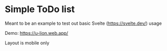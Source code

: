 # Simple ToDo list

Meant to be an example to test out basic Svelte (https://svelte.dev/) usage

Demo:
https://u-lion.web.app/

Layout is mobile only
